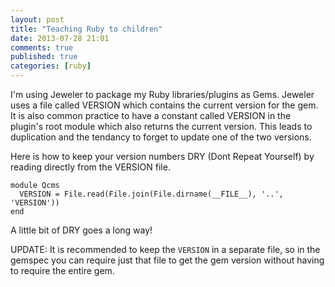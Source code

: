 ```yaml
---
layout: post
title: "Teaching Ruby to children"
date: 2013-07-28 21:01
comments: true
published: true
categories: [ruby]
---
```


I'm using Jeweler to package my Ruby libraries/plugins as Gems. Jeweler uses a file called VERSION which contains the current version for the gem. It is also common practice to have a constant called VERSION in the plugin's root module which also returns the current version. This leads to duplication and the tendancy to forget to update one of the two versions. 

Here is how to keep your version numbers DRY (Dont Repeat Yourself) by reading directly from the VERSION file.

```
module Qcms
  VERSION = File.read(File.join(File.dirname(__FILE__), '..', 'VERSION'))
end
```

A little bit of DRY goes a long way!

UPDATE: It is recommended to keep the `VERSION` in a separate file, so in the gemspec you can require just that file to get the gem version without having to require the entire gem. 